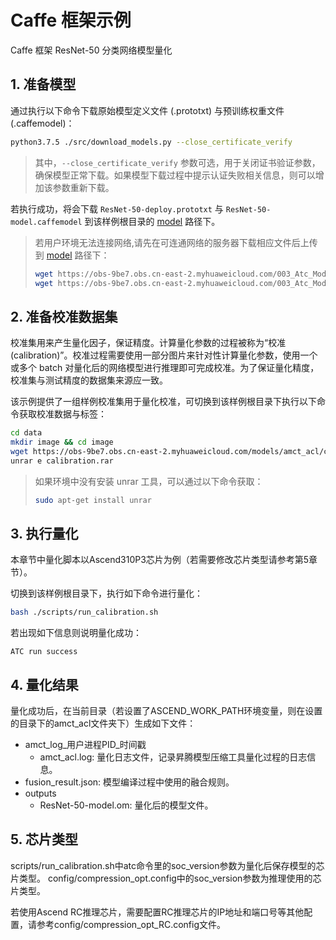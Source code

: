 # Caffe 框架示例

Caffe 框架 ResNet-50 分类网络模型量化

## 1. 准备模型

通过执行以下命令下载原始模型定义文件 (.prototxt) 与预训练权重文件 (.caffemodel)：

```bash
python3.7.5 ./src/download_models.py --close_certificate_verify
```

> 其中，`--close_certificate_verify` 参数可选，用于关闭证书验证参数，确保模型正常下载。如果模型下载过程中提示认证失败相关信息，则可以增加该参数重新下载。

若执行成功，将会下载 `ResNet-50-deploy.prototxt` 与 `ResNet-50-model.caffemodel` 到该样例根目录的 [model](./model/) 路径下。

> 若用户环境无法连接网络,请先在可连通网络的服务器下载相应文件后上传到 [model](./model/) 路径下：
>
> ```bash
> wget https://obs-9be7.obs.cn-east-2.myhuaweicloud.com/003_Atc_Models/AE/ATC%20Model/resnet_50/ResNet-50-deploy.prototxt
> wget https://obs-9be7.obs.cn-east-2.myhuaweicloud.com/003_Atc_Models/AE/ATC%20Model/resnet_50/ResNet-50-model.caffemodel
> ```

## 2. 准备校准数据集

校准集用来产生量化因子，保证精度。计算量化参数的过程被称为“校准 (calibration)”。校准过程需要使用一部分图片来针对性计算量化参数，使用一个或多个 batch 对量化后的网络模型进行推理即可完成校准。为了保证量化精度，校准集与测试精度的数据集来源应一致。

该示例提供了一组样例校准集用于量化校准，可切换到该样例根目录下执行以下命令获取校准数据与标签：

```bash
cd data
mkdir image && cd image
wget https://obs-9be7.obs.cn-east-2.myhuaweicloud.com/models/amct_acl/classification/calibration.rar
unrar e calibration.rar
```

> 如果环境中没有安装 unrar 工具，可以通过以下命令获取：
>
> ```bash
> sudo apt-get install unrar
> ```

## 3. 执行量化

本章节中量化脚本以Ascend310P3芯片为例（若需要修改芯片类型请参考第5章节）。

切换到该样例根目录下，执行如下命令进行量化：

```bash
bash ./scripts/run_calibration.sh 
```

若出现如下信息则说明量化成功：

```none
ATC run success
```

## 4. 量化结果

量化成功后，在当前目录（若设置了ASCEND_WORK_PATH环境变量，则在设置的目录下的amct_acl文件夹下）生成如下文件：

+ amct_log_用户进程PID_时间戳
  + amct_acl.log: 量化日志文件，记录昇腾模型压缩工具量化过程的日志信息。
+ fusion_result.json: 模型编译过程中使用的融合规则。
+ outputs
  + ResNet-50-model.om: 量化后的模型文件。

## 5. 芯片类型
scripts/run_calibration.sh中atc命令里的soc_version参数为量化后保存模型的芯片类型。
config/compression_opt.config中的soc_version参数为推理使用的芯片类型。

若使用Ascend RC推理芯片，需要配置RC推理芯片的IP地址和端口号等其他配置，请参考config/compression_opt_RC.config文件。